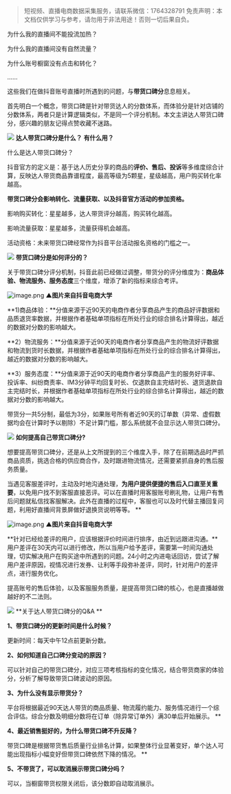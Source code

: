 > 短视频、直播电商数据采集服务，请联系微信：1764328791
> 免责声明：本文档仅供学习与参考，请勿用于非法用途！否则一切后果自负。



为什么我的直播间不能投流加热？

为什么我的直播间没有自然流量？

为什么账号橱窗没有点击和转化？

……

这些我们在做抖音账号直播时所遇到的问题，与**带货口碑分**息息相关。

首先明白一个概念，带货口碑是针对带货达人的分数体系，而体验分是针对店铺的分数体系，两者只是计算逻辑类似，不是同一个评分机制。本文主讲达人带货口碑分，感兴趣的朋友记得点赞收藏不迷路。

![](https://cdn.nlark.com/yuque/0/2021/webp/97322/1621903199065-72390f75-5cfb-4304-a6c1-228ed8abed29.webp#clientId=ue4742543-6366-4&from=paste&height=85&id=ub11ce714&margin=%5Bobject%20Object%5D&originHeight=170&originWidth=1080&originalType=url&status=done&style=none&taskId=u0705b655-c634-434e-a73f-0f36a45fc79&width=540)
**达人带货口碑分是什么？**
**有什么用？**

什么是达人带货口碑分？

抖音官方的定义是：基于达人历史分享的商品的**评价、售后、投诉**等多维度综合计算，反映达人带货商品靠谱程度，最高等级为5颗星，星级越高，用户购买转化率越高。

**带货口碑分会影响转化、流量获取、以及抖音官方活动的参加资格。**

影响购买转化：星星越多，达人带货评分越高，购买转化越高。

影响流量获取：星星越多，流量获得机会越高。

活动资格：未来带货口碑经常作为抖音平台活动报名资格的门槛之一。

![](https://cdn.nlark.com/yuque/0/2021/webp/97322/1621903199113-9c78341a-13c3-4eb8-98d4-e736f9cd48d4.webp#clientId=ue4742543-6366-4&from=paste&height=85&id=ua48c363c&margin=%5Bobject%20Object%5D&originHeight=170&originWidth=1080&originalType=url&status=done&style=none&taskId=u14b56e15-72b0-415b-9c55-c5ac608ab37&width=540)
**带货口碑分是如何评分的？**

关于带货口碑分评分机制，抖音此前已经做过调整，带货分的评分维度为：**商品体验、物流服务、服务态度**三个维度，增添了新的指标来综合考评。

![image.png](https://cdn.nlark.com/yuque/0/2021/png/97322/1621903227362-1d666be7-0f7f-4adb-b221-70294ff81653.png#clientId=ue4742543-6366-4&from=paste&height=313&id=ufd4731f7&margin=%5Bobject%20Object%5D&name=image.png&originHeight=625&originWidth=1080&originalType=binary&size=185036&status=done&style=none&taskId=u34b116e4-79e0-4c73-9aac-f900117d551&width=540)
**▲图片来自抖音电商大学**

**1)商品体验：**分值来源于近90天的电商作者分享商品产生的商品好评数据和品质退货率数据，并根据作者基础单项指标在所处行业的综合排名计算得出，越近的数据对分数的影响越大。

**2）物流服务：**分值来源于近90天的电商作者分享商品产生的物流好评数据和物流到货时长数据，并根据作者基础单项指标在所处行业的综合排名计算得出，越近的数据对分数的影响越大。

**3）服务态度：**分值来源于近90天的电商作者分享商品产生的服务好评率、投诉率、纠纷商责率、IM3分钟平均回复时长、仅退款自主完结时长、退货退款自主完结时长，并根据作者基础单项指标在所处行业的综合排名计算得出，越近的数据对分数的影响越大。

带货分一共5分制，最低为3分，如果账号所有者近90天的订单数（异常、虚假数据均会在计算时予以剔除）不足计算门槛，那么系统就不会显示达人带货口碑分。

![](https://cdn.nlark.com/yuque/0/2021/webp/97322/1621903199073-6c22fa12-3954-470c-abe2-0ac8ba0809ed.webp#clientId=ue4742543-6366-4&from=paste&height=85&id=u2c67c88a&margin=%5Bobject%20Object%5D&originHeight=170&originWidth=1080&originalType=url&status=done&style=none&taskId=u2bb29002-fabb-4676-8064-98002e613e6&width=540)
**如何提高自己带货口碑分?**

想要提高带货口碑分，还是从上文所提到的三个维度入手，除了在前期选品时严抓商品资质，挑选合格的供应商合作，及时跟进物流情况，还需要紧抓自身的售后服务质量。

当遇见客服差评时，主动及时地沟通处理，**为用户提供便捷的售后入口直至关重要**，以免用户找不到客服直接恶评。可以在直播时用客服账号刷礼物，让用户有售后问题就私信找客服解决。此外在直播的过程中，客服也可以及时代替主播回复问题，利用好直播间背景屏做好退换货说明等等。
**

![image.png](https://cdn.nlark.com/yuque/0/2021/png/97322/1621903235352-f03cafbc-905f-4642-9aa4-f823488a56db.png#clientId=ue4742543-6366-4&from=paste&height=441&id=u02065ab3&margin=%5Bobject%20Object%5D&name=image.png&originHeight=882&originWidth=1080&originalType=binary&size=132235&status=done&style=none&taskId=uabe9ae70-5a47-4cc5-8fa0-9632b65583e&width=540)
**▲图片来自抖音电商大学**

**针对已经给差评的用户，应该根据评价时间进行排序，由近到远跟进沟通。**用户差评在30天内可以进行修改，所以当用户给予差评，需要第一时间沟通处理，切实解决用户在购买途中所遇到的问题。24小时之内进电话回访，尝试了解用户差评原因，视情况进行发券、让利等手段弥补差评，同时，针对用户的差评点，进行服务优化。

提高账号的售后体验，以及客服服务质量，是提高带货口碑的核心，也是直播越做越好的不二法则。

![](https://cdn.nlark.com/yuque/0/2021/webp/97322/1621903199441-2efd864b-fb93-44cf-b20d-6df354022dbf.webp#clientId=ue4742543-6366-4&from=paste&height=85&id=ua21108de&margin=%5Bobject%20Object%5D&originHeight=170&originWidth=1080&originalType=url&status=done&style=none&taskId=u55b37fab-c3a7-43ee-9cee-48de47f3013&width=540)
**关于达人带货口碑分的Q&A **

**1、带货口碑分的更新时间是什么时候？**
​

更新时间：每天中午12点前更新分数。

**2、如何知道自己口碑分变动的原因？**

可以针对自己的带货口碑分，对应三项考核指标的变化情况，结合带货商家的体验分，分析了解导致带货口碑波动的原因。

**3、为什么没有显示带货分？**

平台将根据最近90天达人带货的商品质量、物流履约能力、服务情况进行一个综合评估。综合分数及明细分数将在订单（除异常订单外）满30单后开始展示。
**

**4、最近销售挺好的，为什么带货口碑不升反降？**

带货口碑是根据带货售后质量行业排名计算，如果整体行业显著变好，单个达人可能出现指标小幅变好但带货口碑依然下降的情况。
**

**5、不带货了，可以取消展示带货口碑分吗？**

可以，当橱窗带货权限关闭后，该分数即自动取消展示。
